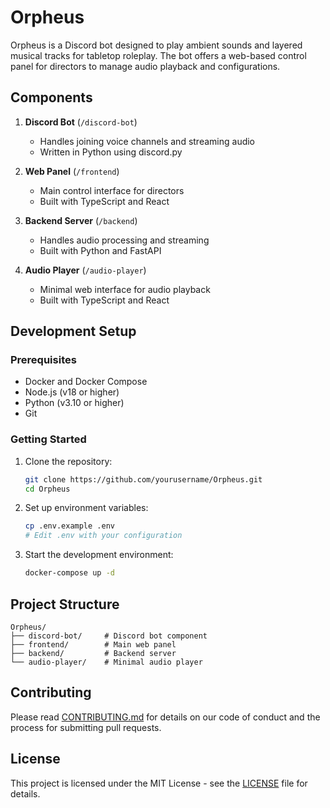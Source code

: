 # Orpheus

Orpheus is a Discord bot designed to play ambient sounds and layered musical tracks for tabletop roleplay. The bot offers a web-based control panel for directors to manage audio playback and configurations.

## Components

1. **Discord Bot** (`/discord-bot`)
   - Handles joining voice channels and streaming audio
   - Written in Python using discord.py

2. **Web Panel** (`/frontend`)
   - Main control interface for directors
   - Built with TypeScript and React

3. **Backend Server** (`/backend`)
   - Handles audio processing and streaming
   - Built with Python and FastAPI

4. **Audio Player** (`/audio-player`)
   - Minimal web interface for audio playback
   - Built with TypeScript and React

## Development Setup

### Prerequisites

- Docker and Docker Compose
- Node.js (v18 or higher)
- Python (v3.10 or higher)
- Git

### Getting Started

1. Clone the repository:
   ```bash
   git clone https://github.com/yourusername/Orpheus.git
   cd Orpheus
   ```

2. Set up environment variables:
   ```bash
   cp .env.example .env
   # Edit .env with your configuration
   ```

3. Start the development environment:
   ```bash
   docker-compose up -d
   ```

## Project Structure

```
Orpheus/
├── discord-bot/     # Discord bot component
├── frontend/        # Main web panel
├── backend/         # Backend server
└── audio-player/    # Minimal audio player
```

## Contributing

Please read [CONTRIBUTING.md](CONTRIBUTING.md) for details on our code of conduct and the process for submitting pull requests.

## License

This project is licensed under the MIT License - see the [LICENSE](LICENSE) file for details. 